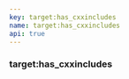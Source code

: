 ```yaml
---
key: target:has_cxxincludes
name: target:has_cxxincludes
api: true
---
```


### target:has_cxxincludes
